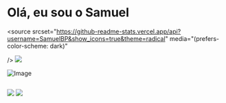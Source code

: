 # Olá, eu sou o Samuel
<picture>

  <source
    srcset="https://github-readme-stats.vercel.app/api?username=SamuelBP&show_icons=true&theme=radical"
    media="(prefers-color-scheme: dark)"

  />
  <source
    srcset="https://github-readme-stats.vercel.app/api?username=SamuelBP&show_icons=true"
    media="(prefers-color-scheme: light), (prefers-color-scheme: no-preference)"
  />
  <img src="https://github-readme-stats.vercel.app/api?username=SamuelBP&show_icons=true" />


</picture>

  ![Image](https://github.com/user-attachments/assets/0fd7245a-3a73-48e4-896b-7f44d3a72303)
  
  ##
 
<div> 
  <a href = "mailto:samuelbpchawler@gmail.com"><img src="https://img.shields.io/badge/-Gmail-%23333?style=for-the-badge&logo=gmail&logoColor=white" target="_blank"></a>
  <a href="https://www.linkedin.com/in/samuelbp" target="_blank"><img src="https://img.shields.io/badge/-LinkedIn-%230077B5?style=for-the-badge&logo=linkedin&logoColor=white" target="_blank"></a> 
  
</div>

